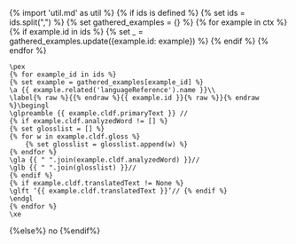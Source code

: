 {% import 'util.md' as util %}
{% if ids is defined %}
    {% set ids = ids.split(",") %}
    {% set gathered_examples = {} %}
        {% for example in ctx %}
            {% if example.id in ids %}
                {% set _ = gathered_examples.update({example.id: example}) %}
            {% endif %}
        {% endfor %}
```{=latex}
\pex
{% for example_id in ids %}
{% set example = gathered_examples[example_id] %}
\a {{ example.related('languageReference').name }}\\
\label{% raw %}{{% endraw %}{{ example.id }}{% raw %}}{% endraw %}\begingl
\glpreamble {{ example.cldf.primaryText }} //
{% if example.cldf.analyzedWord != [] %}
{% set glosslist = [] %}
{% for w in example.cldf.gloss %}
    {% set glosslist = glosslist.append(w) %}
{% endfor %}
\gla {{ " ".join(example.cldf.analyzedWord) }}//
\glb {{ " ".join(glosslist) }}//
{% endif %}
{% if example.cldf.translatedText != None %}
\glft ‘{{ example.cldf.translatedText }}’// {% endif %} 
\endgl 
{% endfor %}
\xe
```
{%else%}
no
{%endif%}


